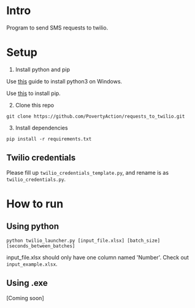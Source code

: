 # Intro

Program to send SMS requests to twilio.

# Setup

1. Install python and pip

Use [this](https://phoenixnap.com/kb/how-to-install-python-3-windows) guide to install python3 on Windows.

Use [this](https://www.liquidweb.com/kb/install-pip-windows/) to install pip.

2. Clone this repo

`git clone https://github.com/PovertyAction/requests_to_twilio.git`

3. Install dependencies

`pip install -r requirements.txt`

## Twilio credentials

Please fill up `twilio_credentials_template.py`, and rename is as `twilio_credentials.py`.

# How to run

## Using python

`python twilio_launcher.py [input_file.xlsx] [batch_size] [seconds_between_batches]`

input_file.xlsx should only have one column named 'Number'. Check out `input_example.xlsx`.

## Using .exe

[Coming soon]
